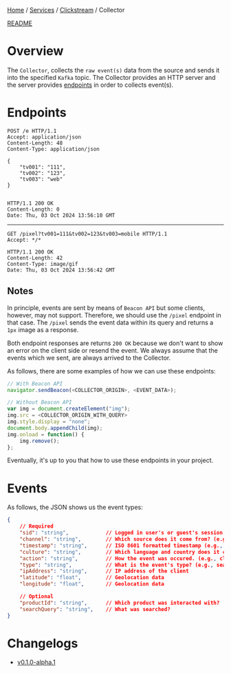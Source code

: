 <p>
    <a href="/docs/index.md">Home</a> /
    <a href="/docs/services/index.md">Services</a> /
    <a href="/docs/services/clickstream/index.md">Clickstream</a> /
    <span>Collector</span>
</p>

<a href="/services/clickstream/src/collector/README.md">README</a>

# Overview
The `Collector`, collects the `raw event(s)` data from the source and sends it
into the specified `Kafka` topic. The Collector provides an HTTP server 
and the server provides [endpoints](#endpoints) in order to collects event(s).

# Endpoints
```http
POST /e HTTP/1.1
Accept: application/json
Content-Length: 48
Content-Type: application/json

{
    "tv001": "111",
    "tv002": "123",
    "tv003": "web"
}


HTTP/1.1 200 OK
Content-Length: 0
Date: Thu, 03 Oct 2024 13:56:10 GMT
```
---

```http
GET /pixel?tv001=111&tv002=123&tv003=mobile HTTP/1.1
Accept: */*

HTTP/1.1 200 OK
Content-Length: 42
Content-Type: image/gif
Date: Thu, 03 Oct 2024 13:56:42 GMT
```

## Notes
In principle, events are sent by means of `Beacon API` but some 
clients, however, may not support. Therefore, we should use 
the `/pixel` endpoint in that case. The `/pixel` sends the event data within
its query and returns a `1px` image as a response.

Both endpoint responses are returns `200 OK` because we don't want to show an error
on the client side or resend the event. We always assume that the events which we sent,
are always arrived to the Collector.

As follows, there are some examples of how we can use these endpoints:

```js
// With Beacon API
navigator.sendBeacon(<COLLECTOR_ORIGIN>, <EVENT_DATA>);

// Without Beacon API
var img = document.createElement("img");
img.src = <COLLECTOR_ORIGIN_WITH_QUERY>
img.style.display = "none";
document.body.appendChild(img);
img.onload = function() {
    img.remove();
};
```

Eventually, it's up to you that how to use these endpoints in your project.

# Events
As follows, the JSON shows us the event types:
```json
{
    // Required
    "sid": "string",            // Logged in user's or guest's session id.
    "channel": "string",        // Which source does it come from? (e.g., mobile, web etc.)
    "timestamp": "string",      // ISO 8601 formatted timestamp (e.g., "2024-11-27T15:30:00Z")
    "culture": "string",        // Which language and country does it come from? (e.g., tr_TR, en_US, en_UK, etc.)
    "action": "string",         // How the event was occured. (e.g., click, impression)
    "type": "string",           // What is the event's type? (e.g., search, ad, component, etc.)
    "ipAddress": "string",      // IP address of the client
    "latitude": "float",        // Geolocation data
    "longitude": "float",       // Geolocation data

    // Optional
    "productId": "string",      // Which product was interacted with?
    "searchQuery": "string",    // What was searched?
}
```

# Changelogs
- [v0.1.0-alpha.1](/services/clickstream/src/collector/CHANGELOG.md#v010-alpha1)
